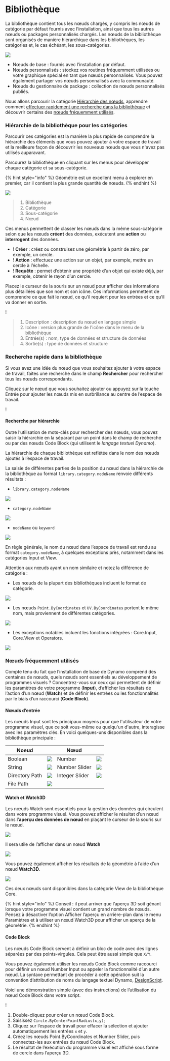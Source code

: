 # Bibliothèque

La bibliothèque contient tous les nœuds chargés, y compris les nœuds de catégorie par défaut fournis avec l’installation, ainsi que tous les autres nœuds ou packages personnalisés chargés. Les nœuds de la bibliothèque sont organisés de manière hiérarchique dans les bibliothèques, les catégories et, le cas échéant, les sous-catégories.

![](images/3-2/library-libraryUI.jpg)

* Nœuds de base : fournis avec l’installation par défaut.
* Nœuds personnalisés : stockez vos routines fréquemment utilisées ou votre graphique spécial en tant que nœuds personnalisés. Vous pouvez également partager vos nœuds personnalisés avec la communauté.
* Nœuds du gestionnaire de package : collection de nœuds personnalisés publiés.

Nous allons parcourir la catégorie [Hiérarchie des nœuds](2-library.md#library-hierarchy-for-categories), apprendre comment [effectuer rapidement une recherche dans la bibliothèque](2-library.md#search-by-hierarchy) et découvrir certains des [nœuds fréquemment utilisés](2-library.md#frequently-used-nodes).

### Hiérarchie de la bibliothèque pour les catégories

Parcourir ces catégories est la manière la plus rapide de comprendre la hiérarchie des éléments que vous pouvez ajouter à votre espace de travail et la meilleure façon de découvrir les nouveaux nœuds que vous n'avez pas utilisés auparavant.

Parcourez la bibliothèque en cliquant sur les menus pour développer chaque catégorie et sa sous-catégorie.

{% hint style="info" %} Géométrie est un excellent menu à explorer en premier, car il contient la plus grande quantité de nœuds. {% endhint %}

![](images/3-2/library-modifiedandresizelibrarycategories.jpg)

> 1. Bibliothèque
> 2. Catégorie
> 3. Sous-catégorie
> 4. Nœud

Ces menus permettent de classer les nœuds dans la même sous-catégorie selon que les nœuds **créent** des données, exécutent une **action** ou **interrogent** des données.

* \![](<images/3-2/user interface - create.jpg>) **Créer** : créez ou construisez une géométrie à partir de zéro, par exemple, un cercle.
* \![](<images/3-2/user interface - action.jpg>) **Action** : effectuez une action sur un objet, par exemple, mettre un cercle à l’échelle.
* \![](<images/3-2/user interface - query.jpg>) **Requête** : permet d’obtenir une propriété d’un objet qui existe déjà, par exemple, obtenir le rayon d’un cercle.

Placez le curseur de la souris sur un nœud pour afficher des informations plus détaillées que son nom et son icône. Ces informations permettent de comprendre ce que fait le nœud, ce qu’il requiert pour les entrées et ce qu’il va donner en sortie.

\![](<images/3-2/user interface - node description.jpg>)

> 1. Description : description du nœud en langage simple
> 2. Icône : version plus grande de l'icône dans le menu de la bibliothèque
> 3. Entrée(s) : nom, type de données et structure de données
> 4. Sortie(s) : type de données et structure

### Recherche rapide dans la bibliothèque

Si vous avez une idée du nœud que vous souhaitez ajouter à votre espace de travail, faites une recherche dans le champ **Rechercher** pour rechercher tous les nœuds correspondants.

Cliquez sur le nœud que vous souhaitez ajouter ou appuyez sur la touche Entrée pour ajouter les nœuds mis en surbrillance au centre de l’espace de travail.

\![](<images/3-2/user interface - search.jpg>)

#### Recherche par hiérarchie

Outre l’utilisation de mots-clés pour rechercher des nœuds, vous pouvez saisir la hiérarchie en la séparant par un point dans le champ de recherche ou par des nœuds Code Block (qui utilisent le _langage textuel Dynamo_).

La hiérarchie de chaque bibliothèque est reflétée dans le nom des nœuds ajoutés à l’espace de travail.

La saisie de différentes parties de la position du nœud dans la hiérarchie de la bibliothèque au format `library.category.nodeName` renvoie différents résultats :

* `library.category.nodeName`

![](images/3-2/library-searchbyhierarchygeometrypointbycoordinates\(1\).jpg)

* `category.nodeName`

![](images/3-2/library-searchbyhierarchy2pointbycoordinates.jpg)

* `nodeName` ou `keyword`

![](images/3-2/library-searchbyhierarchy3bycoordinates.jpg)

En règle générale, le nom du nœud dans l’espace de travail est rendu au format `category.nodeName`, à quelques exceptions près, notamment dans les catégories Input et View.

Attention aux nœuds ayant un nom similaire et notez la différence de catégorie :

* Les nœuds de la plupart des bibliothèques incluent le format de catégorie.

![](images/3-2/library-nodecategorydifferences1.jpg)

* Les nœuds `Point.ByCoordinates` et `UV.ByCoordinates` portent le même nom, mais proviennent de différentes catégories.

![](images/3-2/library-nodecategorydifferences2.jpg)

* Les exceptions notables incluent les fonctions intégrées : Core.Input, Core.View et Operators.

![](images/3-2/library-nodecategorydifferences3.jpg)

### Nœuds fréquemment utilisés

Compte tenu du fait que l’installation de base de Dynamo comprend des centaines de nœuds, quels nœuds sont essentiels au développement de programmes visuels ? Concentrez-vous sur ceux qui permettent de définir les paramètres de votre programme (**Input**), d’afficher les résultats de l’action d’un nœud (**Watch**) et de définir les entrées ou les fonctionnalités par le biais d’un raccourci (**Code Block**).

#### Nœuds d’entrée

Les nœuds Input sont les principaux moyens pour que l'utilisateur de votre programme visuel, que ce soit vous-même ou quelqu'un d'autre, interagisse avec les paramètres clés. En voici quelques-uns disponibles dans la bibliothèque principale :

| Noeud           |                                           | Nœud           |                                           |
| -------------- | ----------------------------------------- | -------------- | ----------------------------------------- |
| Boolean        | ![](images/3-2/library-boolean.jpg)       | Number         | ![](images/3-2/library-number.jpg)        |
| String         | ![](images/3-2/library-string.jpg)        | Number Slider  | ![](images/3-2/library-numberslider.jpg)  |
| Directory Path | ![](images/3-2/library-directorypath.jpg) | Integer Slider | ![](images/3-2/library-integerslider.jpg) |
| File Path      | ![](images/3-2/library-filepath.jpg)      |                |                                           |

#### Watch et Watch3D

Les nœuds Watch sont essentiels pour la gestion des données qui circulent dans votre programme visuel. Vous pouvez afficher le résultat d’un nœud dans l’**aperçu des données de nœud** en plaçant le curseur de la souris sur le nœud.

![](images/3-2/library-nodepreview.jpg)

Il sera utile de l’afficher dans un nœud **Watch**

![](images/3-2/library-watchnode.jpg)

Vous pouvez également afficher les résultats de la géométrie à l’aide d’un nœud **Watch3D**.

![](images/3-2/library-watch3dnode.gif)

Ces deux nœuds sont disponibles dans la catégorie View de la bibliothèque Core.

{% hint style="info" %} Conseil : il peut arriver que l’aperçu 3D soit gênant lorsque votre programme visuel contient un grand nombre de nœuds. Pensez à désactiver l’option Afficher l’aperçu en arrière-plan dans le menu Paramètres et à utiliser un nœud Watch3D pour afficher un aperçu de la géométrie. {% endhint %}

#### Code Block

Les nœuds Code Block servent à définir un bloc de code avec des lignes séparées par des points-virgules. Cela peut être aussi simple que `X/Y`.

Vous pouvez également utiliser les nœuds Code Block comme raccourci pour définir un nœud Number Input ou appeler la fonctionnalité d’un autre nœud. La syntaxe permettant de procéder à cette opération suit la convention d’attribution de noms du langage textuel Dynamo, [DesignScript](../8\_coding\_in\_dynamo/8-1\_code-blocks-and-design-script/2-design-script-syntax.md).

Voici une démonstration simple (avec des instructions) de l’utilisation du nœud Code Block dans votre script.

\![](<images/3-2/library - code block demo.gif>)

1. Double-cliquez pour créer un nœud Code Block.
2. Saisissez `Circle.ByCenterPointRadius(x,y);`
3. Cliquez sur l’espace de travail pour effacer la sélection et ajouter automatiquement les entrées `x` et `y`.
4. Créez les nœuds Point.ByCoordinates et Number Slider, puis connectez-les aux entrées du nœud Code Block.
5. Le résultat de l’exécution du programme visuel est affiché sous forme de cercle dans l’aperçu 3D.
